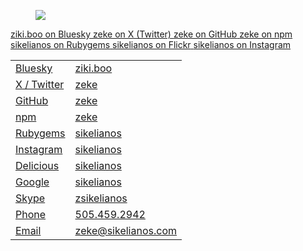 <!--
title: Elsewhere
description: I occupy the internets, and meatspace too
noIndex: true
-->

<link rel="stylesheet" href="https://cdnjs.cloudflare.com/ajax/libs/font-awesome/6.7.2/css/all.min.css">
<link rel="stylesheet" href="https://cdn.jsdelivr.net/devicons/1.8.0/css/devicons.min.css">

<figure>
  <img src="/contact/banana-phone.png">
</figure>

<div id="social-nav">
  <a href="https://bsky.app/profile/ziki.boo" rel="tipsy" title="ziki.boo on Bluesky">
    <span class="fa-brands fa-bluesky fa-2x"></span>
    <span class="text">ziki.boo on Bluesky</span>
  </a>
  <a href="http://twitter.com/zeke" rel="tipsy" title="@zeke on X (Twitter)">
    <span class="fa-brands fa-x-twitter fa-2x"></span>
    <span class="text">zeke on X (Twitter)</span>
  </a>
  <a href="http://github.com/zeke" rel="tipsy" title="@zeke on GitHub">
    <span class="devicons devicons-github_badge fa-2x"></span>
    <span class="text">zeke on GitHub</span>
  </a>
  <a href="http://npmjs.com/~zeke" rel="tipsy" title="~zeke on npm">
    <span class="devicons devicons-npm fa-2x"></span>
    <span class="text">zeke on npm</span>
  </a>
  <a href="https://rubygems.org/profiles/sikelianos" rel="tipsy" title="sikelianos on Rubygems">
    <span class="devicons devicons-ruby_rough fa-2x"></span>
    <span class="text">sikelianos on Rubygems</span>
  </a>
  <a href="https://www.flickr.com/photos/sikelianos/sets" rel="tipsy" title="sikelianos on Flickr">
    <span class="fa-brands fa-flickr fa-2x"></span>
    <span class="text">sikelianos on Flickr</span>
  </a>
  <a href="https://www.instagram.com/sikelianos/" rel="tipsy" title="sikelianos on Instagram">
    <span class="fa-brands fa-instagram fa-2x"></span>
    <span class="text">sikelianos on Instagram</span>
  </a>
</div>

<table class="table-ruled table-key-value table-hover-rows">
  <tr>
    <td><a href="https://bsky.app/profile/ziki.boo">Bluesky</a></td>
    <td><a href="https://bsky.app/profile/ziki.boo">ziki.boo</a></td>
  </tr>
  <tr>
    <td><a href="https://x.com/zeke">X / Twitter</a></td>
    <td><a href="https://x.com/zeke">zeke</a></td>
  </tr>
  <tr>
    <td><a href="https://github.com/zeke">GitHub</a></td>
    <td><a href="https://github.com/zeke">zeke</a></td>
  </tr>
  <tr>
    <td><a href="https://npmjs.com/~zeke">npm</a></td>
    <td><a href="https://npmjs.com/~zeke">zeke</a></td>
  </tr>
  <tr>
    <td><a href="https://rubygems.org/profiles/sikelianos">Rubygems</a></td>
    <td><a href="https://rubygems.org/profiles/sikelianos">sikelianos</a></td>
  </tr>
  <tr>
    <td><a href="http://instagram.com/sikelianos">Instagram</a></td>
    <td><a href="http://instagram.com/sikelianos">sikelianos</a></td>
  </tr>
  <tr>
    <td><a href="http://delicious.com/sikelianos">Delicious</a></td>
    <td><a href="http://delicious.com/sikelianos">sikelianos</a></td>
  </tr>
  <tr>
  <td><a href="https://plus.google.com/117558019991929254904/posts">Google</a></td>
  <td><a href="https://plus.google.com/117558019991929254904/posts">sikelianos</a></td>
  </tr>
  <tr>
    <td><a href="skype:zsikelianos?chat">Skype</a>
    <td><a href="skype:zsikelianos?chat">zsikelianos</a>
  </tr>
  <tr>
    <td><a href="tel:+15054592942">Phone</a></td>
    <td><a href="tel:+15054592942">505.459.2942</a></td>
  </tr>
  <tr>
    <td><a href="mailto:zeke@sikelianos.com">Email</a></td>
    <td><a href="mailto:zeke@sikelianos.com">zeke@sikelianos.com</a></td>
  </tr>
</table>